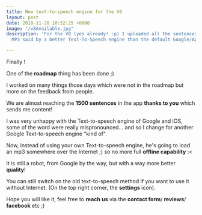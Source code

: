 ```yaml
---
title: New text-to-speech engine for the V8
layout: post
date: 2018-11-20 10:52:25 +0000
image: "/v8Available.jpg"
description: 'For the V8 (yes already! :p) I uploaded all the sentences/words as an
  MP3 said by a better Text-To-Speech engine than the default Google/Apple one. '

---
```

Finally !

One of the **roadmap** thing has been done ;) 

I worked on many things those days which were not in the roadmap but more on the feedback from people. 

We are almost reaching the **1500 sentences** in the app **thanks to you** which sends me content! 

I was very unhappy with the Text-to-speech engine of Google and iOS, some of the word were really mispronounced... and so I change for another Google Text-to-speech engine "kind of". 

Now, instead of using your own Text-to-speech engine, he's going to load an mp3 somewhere over the Internet ;) so no more full **offline capability** :<

It is still a robot, from Google by the way, but with a way more better **quality**! 

You can still switch on the old text-to-speech method if you want to use it without Internet. (On the top right corner, the **settings** icon).

Hope you will like it, feel free to **reach** **us** via the **contact form**/ **reviews**/ **facebook** etc ;) 